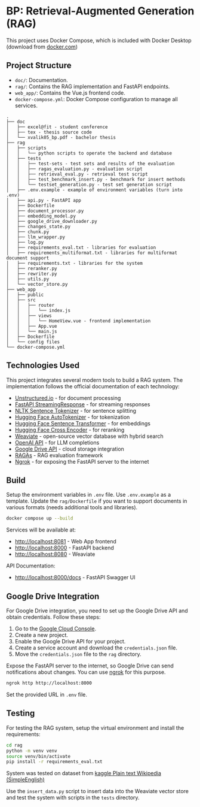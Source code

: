 # BP: Retrieval-Augmented Generation (RAG)

This project uses Docker Compose, which is included with Docker Desktop (download from [docker.com](https://www.docker.com/products/docker-desktop/))

## Project Structure

- `doc/`: Documentation.
- `rag/`: Contains the RAG implementation and FastAPI endpoints.
- `web_app/`: Contains the Vue.js frontend code.
- `docker-compose.yml`: Docker Compose configuration to manage all services.
```
.
├── doc
│   ├── excel@fit - student conference
│   ├── tex - thesis source code
│   └── xvalik05_bp.pdf - bachelor thesis
├── rag
│   ├── scripts
│   │   └── python scripts to operate the backend and database
│   ├── tests
│   │   ├── test-sets - test sets and results of the evaluation
│   │   ├── ragas_evaluation.py - evaluation script
│   │   ├── retrieval_eval.py - retrieval test script
│   │   ├── test_benchmark_insert.py - benchmark for insert methods
│   │   └── testset_generation.py - test set generation script
│   ├── .env.example - example of environment variables (turn into .env)
│   ├── api.py - FastAPI app
│   ├── Dockerfile 
│   ├── document_processor.py 
│   ├── embedding_model.py
│   ├── google_drive_downloader.py
│   ├── changes_state.py
│   ├── chunk.py
│   ├── llm_wrapper.py
│   ├── log.py
│   ├── requirements_eval.txt - libraries for evaluation
│   ├── requirements_multiformat.txt - libraries for multiformat document support
│   ├── requirements.txt - libraries for the system
│   ├── reranker.py
│   ├── rewriter.py
│   ├── utils.py
│   └── vector_store.py
├── web_app
│   ├── public
│   ├── src
│   │   ├── router
│   │   │   └── index.js
│   │   ├── views
│   │   │   └── HomeView.vue - frontend implementation
│   │   ├── App.vue
│   │   └── main.js
│   ├── Dockerfile
│   └── config files
└── docker-compose.yml
```

## Technologies Used
This project integrates several modern tools to build a RAG system. The implementation follows the official documentation of each technology:
- [Unstructured.io](https://docs.unstructured.io/open-source/introduction/overview/) - for document processing
- [FastAPI StreamingResponse](https://fastapi.tiangolo.com/advanced/custom-response/#streamingresponse) - for streaming responses
- [NLTK Sentence Tokenizer](https://www.nltk.org/api/nltk.tokenize.sent_tokenize.html) - for sentence splitting
- [Hugging Face AutoTokenizer](https://huggingface.co/docs/transformers/v4.49.0/en/model_doc/auto#transformers.AutoTokenizer) - for tokenization
- [Hugging Face Sentence Transformer](https://sbert.net/docs/sentence_transformer/pretrained_models.html) - for embeddings
- [Hugging Face Cross Encoder](https://sbert.net/docs/cross_encoder/pretrained_models.html) - for reranking
- [Weaviate](https://weaviate.io/developers/weaviate) - open-source vector database with hybrid search 
- [OpenAI API](https://platform.openai.com/docs/guides/text?api-mode=chat) - for LLM completions
- [Google Drive API](https://developers.google.com/workspace/drive/api/guides/about-sdk) - cloud storage integration
- [RAGAs](https://docs.ragas.io/en/stable) - RAG evaluation framework
- [Ngrok](https://ngrok.com/docs) - for exposing the FastAPI server to the internet
  
## Build
Setup the environment variables in `.env` file. Use `.env.example` as a template. Update the `rag/Dockerfile` if you want to support documents in various formats (needs additional tools and libraries).

```bash
docker compose up --build
```

Services will be available at:
- [http://localhost:8081](http://localhost:8080) - Web App frontend
- [http://localhost:8000](http://localhost:8000) - FastAPI backend
- [http://localhost:8080](http://localhost:8081) - Weaviate

API Documentation:
- [http://localhost:8000/docs](http://localhost:8000/docs) - FastAPI Swagger UI

## Google Drive Integration 

For Google Drive integration, you need to set up the Google Drive API and obtain credentials. Follow these steps:
1. Go to the [Google Cloud Console](https://console.cloud.google.com/).
2. Create a new project.
3. Enable the Google Drive API for your project.
4. Create a service account and download the `credentials.json` file.
5. Move the `credentials.json` file to the `rag` directory.

Expose the FastAPI server to the internet, so Google Drive can send notifications about changes. 
You can use [ngrok](https://ngrok.com/) for this purpose.
```bash
ngrok http http://localhost:8000
```
Set the provided URL in `.env` file.

## Testing

For testing the RAG system, setup the virtual environment and install the requirements:
```bash
cd rag
python -m venv venv
source venv/bin/activate
pip install -r requirements_eval.txt
```

System was tested on dataset from [kaggle Plain text Wikipedia (SimpleEnglish)](https://www.kaggle.com/datasets/ffatty/plain-text-wikipedia-simpleenglish)

Use the `insert_data.py` script to insert data into the Weaviate vector store and test the system with scripts in the `tests` directory. 
